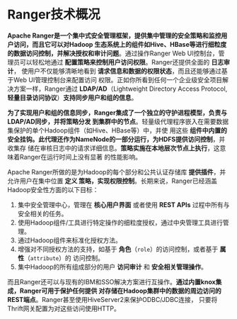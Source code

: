 Ranger技术概况
===================================================================================
**Apache Ranger是一个集中式安全管理框架，提供集中管理的安全策略和监控用户访问，而且它可以对Hadoop
生态系统上的组件如Hive、HBase等进行细粒度的数据访问控制，并解决授权和审计问题**。通过操作Ranger
Web UI控制台，管理员可以轻松地通过 **配置策略来控制用户访问权限**。Ranger还提供全面的 **日志审计**，
使用户不仅能够清晰地看到 **请求信息和数据的权限状态**，而且还能够通过基于Web UI管理控制台来配置访问
权限。正如你所看到任何一个企业级安全项目解决方案一样，Ranger通过 **LDAP/AD**（Lightweight Directory 
Access Protocol, **轻量目录访问协议**）**支持同步用户和组的信息**。

**为了实现用户和组的信息同步，Ranger集成了一个独立的守护进程模型，负责与LDAP/AD同步，并将策略分发
到集群中的节点**。轻量级代理程序嵌入在需要数据集保护的单个Hadoop组件（如Hive、HBase等）中，并使
用这些 **组件中内置的安全挂钩。此代理还作为NameNode的一部分运行，为HDFS提供访问控制**，并收集存
储在审核日志中的请求详细信息。**策略实施在本地层次节点上执行**，这意味着Ranger在运行时间上没有显著
的性能影响。

Apache Ranger所做的是为Hadoop的每个部分和公共认证存储库 **提供插件**，并允许用户在集中位置 **定义
策略，实现权限控制**。长期来说，Ranger已经涵盖Hadoop安全性方面的以下目标：
1. 集中安全管理中心，管理在 **核心用户界面** 或者使用 **REST APIs** 过程中所有与安全相关的任务。
2. 使用Hadoop组件/工具进行特定操作的细粒度授权，通过中央管理工具进行管理。
3. 通过Hadoop组件来标准化授权方法。
4. 增强对不同授权方法的支持，如基于 **角色**（`role`）的访问控制，或者基于 **属性**（`attribute`）的
访问控制。
5. 集中Hadoop的所有组成部分的用户 **访问审计** 和 **安全相关管理操作**。

而且Ranger还可以与现有的IBM和SSO解决方案进行互操作。**通过内置knox集成，Ranger可用于保护任何提供
对存储在Hadoop集群中的数据的周边访问的REST端点**。Ranger甚至使用HiveServer2来保护ODBC/JDBC连接，
只要将Thrift网关配置为对这些访问使用HTTP。





